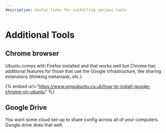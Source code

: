 ```yaml
---
description: Useful links for installing various tools
---
```


# Additional Tools



## Chrome browser

Ubuntu comes with Firefox installed and that works well but Chrome has additional features for those that use the Google infrastructure, like sharing extensions (thinking metamask, etc.).

{% embed url="https://www.omgubuntu.co.uk/how-to-install-google-chrome-on-ubuntu" %}

## Google Drive

You want some cloud set-up to share config across all of your computers. Google drive does that well.

